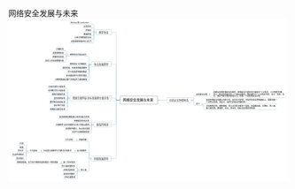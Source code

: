 <div id="main-area">
      <div id="content-info">
        <div id="content-info">
          <div id="title">网络安全发展与未来</div>
        </div>
      </div>
      <div id="main-content">
        <div id="svg-container"><svg xmlns:ev="http://www.w3.org/2001/xml-events" width="1986" viewBox="0 0 1986 1168" ed:vSpacing="30" xmlns="http://www.w3.org/2000/svg" ed:name="Page-1" preserveAspectRadio="xMinYMin meet" xmlns:xlink="http://www.w3.org/1999/xlink" ed:hSpacing="30" height="1168" xmlns:ed="http://www.edrawsoft.cn/xml/2017/SVGExtensions/" id="page1">
    <style type="text/css"><![CDATA[
g[ed\:togtopicid],g[ed\:hyperlink],g[ed\:comment],g[ed\:note] {cursor:pointer;}
svg text::selection,svg tspan::selection{background-color: #4285f4;color: #ffffff;fill: #ffffff;}
.st70 {fill:#000000;font-family:Open Sans;font-size:10pt}
.st69 {fill:#303030;font-family:Open Sans;font-size:13pt}
.st68 {fill:#4c4c4c;font-family:Open Sans;font-size:18pt;font-weight:bold}
]]></style>
    <defs>
        <linearGradient x1="0%" y2="100%" y1="0%" x2="0%" id="lg23">
            <stop offset="0" stop-color="#ffffff"/>
            <stop offset="0.25" stop-color="#f0f5f0"/>
            <stop offset="0.75" stop-color="#e1ebe1"/>
            <stop offset="1" stop-color="#c8d7c8"/>
        </linearGradient>
    </defs>
    <rect width="1986" x="0" height="1168" fill="#ffffff" y="0"/>
    <path d="M35.5,0L63.5,0C63.5,0,66.2,0,69.5,0L98.5,0" stroke-linecap="round" stroke-linejoin="round" stroke="#4486b1" ed:parentid="101" fill="none" id="103" transform="matrix(1,0,0,1,1028,584)" ed:tosuperid="102"/>
    <path d="M-13.5,15.9L3.7,15.9L3.7,-9.9C3.7,-13.2,6.4,-15.9,9.7,-15.9L13.5,-15.9" stroke-linecap="round" stroke-linejoin="round" stroke="#4486b1" ed:parentid="102" fill="none" id="105" transform="matrix(1,0,0,1,1315,568)" ed:tosuperid="104"/>
    <path d="M-13.5,-7.5L3.7,-7.5L3.7,1.5C3.7,4.8,6.4,7.5,9.7,7.5L13.5,7.5" stroke-linecap="round" stroke-linejoin="round" stroke="#4486b1" ed:parentid="104" fill="none" id="107" transform="matrix(1,0,0,1,1438,560)" ed:tosuperid="106"/>
    <path d="M3.7,-19.4L3.7,13.4C3.7,16.7,6.4,19.4,9.7,19.4L13.5,19.4" stroke-linecap="round" stroke-linejoin="round" stroke="#4486b1" ed:parentid="102" fill="none" id="109" transform="matrix(1,0,0,1,1315,603)" ed:tosuperid="108"/>
    <path d="M-13.5,6.8L3.7,6.8L3.7,-0.8C3.7,-4.1,6.4,-6.8,9.7,-6.8L13.5,-6.8" stroke-linecap="round" stroke-linejoin="round" stroke="#4486b1" ed:parentid="108" fill="none" id="111" transform="matrix(1,0,0,1,1386,616)" ed:tosuperid="110"/>
    <path d="M3.7,-14.3L3.7,8.3C3.7,11.6,6.4,14.3,9.7,14.3L13.5,14.3" stroke-linecap="round" stroke-linejoin="round" stroke="#4486b1" ed:parentid="108" fill="none" id="113" transform="matrix(1,0,0,1,1386,637)" ed:tosuperid="112"/>
    <path d="M-35.5,-208.8L-63.5,-208.8L-63.5,202.8C-63.5,206.1,-66.2,208.8,-69.5,208.8L-98.5,208.8" stroke-linecap="round" stroke-linejoin="round" stroke="#4486b1" ed:parentid="101" fill="none" id="115" transform="matrix(1,0,0,1,831,793)" ed:tosuperid="114"/>
    <path d="M13.5,62.4L-3.7,62.4L-3.7,-56.4C-3.7,-59.7,-6.4,-62.4,-9.7,-62.4L-13.5,-62.4" stroke-linecap="round" stroke-linejoin="round" stroke="#4486b1" ed:parentid="114" fill="none" id="117" transform="matrix(1,0,0,1,578,939)" ed:tosuperid="116"/>
    <path d="M13.5,0L-3.7,0C-3.7,0,-6.4,0,-9.7,0L-13.5,0" stroke-linecap="round" stroke-linejoin="round" stroke="#4486b1" ed:parentid="116" fill="none" id="119" transform="matrix(1,0,0,1,481,877)" ed:tosuperid="118"/>
    <path d="M-3.7,21.9L-3.7,-15.9C-3.7,-19.2,-6.4,-21.9,-9.7,-21.9L-13.5,-21.9" stroke-linecap="round" stroke-linejoin="round" stroke="#4486b1" ed:parentid="114" fill="none" id="121" transform="matrix(1,0,0,1,578,979)" ed:tosuperid="120"/>
    <path d="M13.5,0L-3.7,0C-3.7,0,-6.4,0,-9.7,0L-13.5,0" stroke-linecap="round" stroke-linejoin="round" stroke="#4486b1" ed:parentid="120" fill="none" id="123" transform="matrix(1,0,0,1,468,958)" ed:tosuperid="122"/>
    <path d="M13.5,0L-3.7,0C-3.7,0,-6.4,0,-9.7,0L-13.5,0" stroke-linecap="round" stroke-linejoin="round" stroke="#4486b1" ed:parentid="122" fill="none" id="125" transform="matrix(1,0,0,1,228,958)" ed:tosuperid="124"/>
    <path d="M13.5,27L-3.7,27L-3.7,-21C-3.7,-24.3,-6.4,-27,-9.7,-27L-13.5,-27" stroke-linecap="round" stroke-linejoin="round" stroke="#4486b1" ed:parentid="124" fill="none" id="127" transform="matrix(1,0,0,1,131,931)" ed:tosuperid="126"/>
    <path d="M-3.7,13.5L-3.7,-7.5C-3.7,-10.8,-6.4,-13.5,-9.7,-13.5L-13.5,-13.5" stroke-linecap="round" stroke-linejoin="round" stroke="#4486b1" ed:parentid="124" fill="none" id="129" transform="matrix(1,0,0,1,131,944)" ed:tosuperid="128"/>
    <path d="M-3.7,0C-3.7,0,-6.4,0,-9.7,0L-13.5,0" stroke-linecap="round" stroke-linejoin="round" stroke="#4486b1" ed:parentid="124" fill="none" id="131" transform="matrix(1,0,0,1,131,958)" ed:tosuperid="130"/>
    <path d="M-3.7,-13.5L-3.7,7.5C-3.7,10.8,-6.4,13.5,-9.7,13.5L-13.5,13.5" stroke-linecap="round" stroke-linejoin="round" stroke="#4486b1" ed:parentid="124" fill="none" id="133" transform="matrix(1,0,0,1,131,971)" ed:tosuperid="132"/>
    <path d="M-3.7,-27L-3.7,21C-3.7,24.3,-6.4,27,-9.7,27L-13.5,27" stroke-linecap="round" stroke-linejoin="round" stroke="#4486b1" ed:parentid="124" fill="none" id="135" transform="matrix(1,0,0,1,131,985)" ed:tosuperid="134"/>
    <path d="M-3.7,-45.6L-3.7,39.6C-3.7,42.9,-6.4,45.6,-9.7,45.6L-13.5,45.6" stroke-linecap="round" stroke-linejoin="round" stroke="#4486b1" ed:parentid="114" fill="none" id="137" transform="matrix(1,0,0,1,578,1047)" ed:tosuperid="136"/>
    <path d="M13.5,27L-3.7,27L-3.7,-21C-3.7,-24.3,-6.4,-27,-9.7,-27L-13.5,-27" stroke-linecap="round" stroke-linejoin="round" stroke="#4486b1" ed:parentid="136" fill="none" id="139" transform="matrix(1,0,0,1,494,1066)" ed:tosuperid="138"/>
    <path d="M13.5,0L-3.7,0C-3.7,0,-6.4,0,-9.7,0L-13.5,0" stroke-linecap="round" stroke-linejoin="round" stroke="#4486b1" ed:parentid="138" fill="none" id="141" transform="matrix(1,0,0,1,370,1039)" ed:tosuperid="140"/>
    <path d="M-3.7,13.5L-3.7,-7.5C-3.7,-10.8,-6.4,-13.5,-9.7,-13.5L-13.5,-13.5" stroke-linecap="round" stroke-linejoin="round" stroke="#4486b1" ed:parentid="136" fill="none" id="143" transform="matrix(1,0,0,1,494,1079)" ed:tosuperid="142"/>
    <path d="M-3.7,0C-3.7,0,-6.4,0,-9.7,0L-13.5,0" stroke-linecap="round" stroke-linejoin="round" stroke="#4486b1" ed:parentid="136" fill="none" id="145" transform="matrix(1,0,0,1,494,1093)" ed:tosuperid="144"/>
    <path d="M-3.7,-13.5L-3.7,7.5C-3.7,10.8,-6.4,13.5,-9.7,13.5L-13.5,13.5" stroke-linecap="round" stroke-linejoin="round" stroke="#4486b1" ed:parentid="136" fill="none" id="147" transform="matrix(1,0,0,1,494,1106)" ed:tosuperid="146"/>
    <path d="M-3.7,-27L-3.7,21C-3.7,24.3,-6.4,27,-9.7,27L-13.5,27" stroke-linecap="round" stroke-linejoin="round" stroke="#4486b1" ed:parentid="136" fill="none" id="149" transform="matrix(1,0,0,1,494,1120)" ed:tosuperid="148"/>
    <path d="M-35.5,-87.5L-63.5,-87.5L-63.5,81.5C-63.5,84.8,-66.2,87.5,-69.5,87.5L-98.5,87.5" stroke-linecap="round" stroke-linejoin="round" stroke="#4486b1" ed:parentid="101" fill="none" id="151" transform="matrix(1,0,0,1,831,671)" ed:tosuperid="150"/>
    <path d="M13.5,21.9L-3.7,21.9L-3.7,-15.9C-3.7,-19.2,-6.4,-21.9,-9.7,-21.9L-13.5,-21.9" stroke-linecap="round" stroke-linejoin="round" stroke="#4486b1" ed:parentid="150" fill="none" id="153" transform="matrix(1,0,0,1,595,737)" ed:tosuperid="152"/>
    <path d="M-3.7,8.4L-3.7,-2.4C-3.7,-5.7,-6.4,-8.4,-9.7,-8.4L-13.5,-8.4" stroke-linecap="round" stroke-linejoin="round" stroke="#4486b1" ed:parentid="150" fill="none" id="155" transform="matrix(1,0,0,1,595,750)" ed:tosuperid="154"/>
    <path d="M-3.7,-5.1L-3.7,-0.9C-3.7,2.4,-6.4,5.1,-9.7,5.1L-13.5,5.1" stroke-linecap="round" stroke-linejoin="round" stroke="#4486b1" ed:parentid="150" fill="none" id="157" transform="matrix(1,0,0,1,595,764)" ed:tosuperid="156"/>
    <path d="M-3.7,-18.6L-3.7,12.6C-3.7,15.9,-6.4,18.6,-9.7,18.6L-13.5,18.6" stroke-linecap="round" stroke-linejoin="round" stroke="#4486b1" ed:parentid="150" fill="none" id="159" transform="matrix(1,0,0,1,595,777)" ed:tosuperid="158"/>
    <path d="M-3.7,-32.1L-3.7,26.1C-3.7,29.4,-6.4,32.1,-9.7,32.1L-13.5,32.1" stroke-linecap="round" stroke-linejoin="round" stroke="#4486b1" ed:parentid="150" fill="none" id="161" transform="matrix(1,0,0,1,595,791)" ed:tosuperid="160"/>
    <path d="M-35.5,6.8L-63.5,6.8L-63.5,-0.8C-63.5,-4.1,-66.2,-6.8,-69.5,-6.8L-98.5,-6.8" stroke-linecap="round" stroke-linejoin="round" stroke="#4486b1" ed:parentid="101" fill="none" id="163" transform="matrix(1,0,0,1,831,577)" ed:tosuperid="162"/>
    <path d="M13.5,35.4L-3.7,35.4L-3.7,-29.4C-3.7,-32.7,-6.4,-35.4,-9.7,-35.4L-13.5,-35.4" stroke-linecap="round" stroke-linejoin="round" stroke="#4486b1" ed:parentid="162" fill="none" id="165" transform="matrix(1,0,0,1,425,535)" ed:tosuperid="164"/>
    <path d="M-3.7,21.9L-3.7,-15.9C-3.7,-19.2,-6.4,-21.9,-9.7,-21.9L-13.5,-21.9" stroke-linecap="round" stroke-linejoin="round" stroke="#4486b1" ed:parentid="162" fill="none" id="167" transform="matrix(1,0,0,1,425,548)" ed:tosuperid="166"/>
    <path d="M-3.7,8.4L-3.7,-2.4C-3.7,-5.7,-6.4,-8.4,-9.7,-8.4L-13.5,-8.4" stroke-linecap="round" stroke-linejoin="round" stroke="#4486b1" ed:parentid="162" fill="none" id="169" transform="matrix(1,0,0,1,425,562)" ed:tosuperid="168"/>
    <path d="M-3.7,-5.1L-3.7,-0.9C-3.7,2.4,-6.4,5.1,-9.7,5.1L-13.5,5.1" stroke-linecap="round" stroke-linejoin="round" stroke="#4486b1" ed:parentid="162" fill="none" id="171" transform="matrix(1,0,0,1,425,575)" ed:tosuperid="170"/>
    <path d="M-3.7,-18.6L-3.7,12.6C-3.7,15.9,-6.4,18.6,-9.7,18.6L-13.5,18.6" stroke-linecap="round" stroke-linejoin="round" stroke="#4486b1" ed:parentid="162" fill="none" id="173" transform="matrix(1,0,0,1,425,589)" ed:tosuperid="172"/>
    <path d="M-3.7,-32.1L-3.7,26.1C-3.7,29.4,-6.4,32.1,-9.7,32.1L-13.5,32.1" stroke-linecap="round" stroke-linejoin="round" stroke="#4486b1" ed:parentid="162" fill="none" id="175" transform="matrix(1,0,0,1,425,602)" ed:tosuperid="174"/>
    <path d="M-3.7,-45.6L-3.7,39.6C-3.7,42.9,-6.4,45.6,-9.7,45.6L-13.5,45.6" stroke-linecap="round" stroke-linejoin="round" stroke="#4486b1" ed:parentid="162" fill="none" id="177" transform="matrix(1,0,0,1,425,616)" ed:tosuperid="176"/>
    <path d="M-35.5,128L-63.5,128L-63.5,-122C-63.5,-125.3,-66.2,-128,-69.5,-128L-98.5,-128" stroke-linecap="round" stroke-linejoin="round" stroke="#4486b1" ed:parentid="101" fill="none" id="179" transform="matrix(1,0,0,1,831,456)" ed:tosuperid="178"/>
    <path d="M13.5,28.6L-3.7,28.6L-3.7,-22.6C-3.7,-25.9,-6.4,-28.6,-9.7,-28.6L-13.5,-28.6" stroke-linecap="round" stroke-linejoin="round" stroke="#4486b1" ed:parentid="178" fill="none" id="181" transform="matrix(1,0,0,1,578,299)" ed:tosuperid="180"/>
    <path d="M13.5,20.3L-3.7,20.3L-3.7,-14.3C-3.7,-17.6,-6.4,-20.3,-9.7,-20.3L-13.5,-20.3" stroke-linecap="round" stroke-linejoin="round" stroke="#4486b1" ed:parentid="180" fill="none" id="183" transform="matrix(1,0,0,1,416,250)" ed:tosuperid="182"/>
    <path d="M-3.7,6.8L-3.7,-0.8C-3.7,-4.1,-6.4,-6.8,-9.7,-6.8L-13.5,-6.8" stroke-linecap="round" stroke-linejoin="round" stroke="#4486b1" ed:parentid="180" fill="none" id="185" transform="matrix(1,0,0,1,416,264)" ed:tosuperid="184"/>
    <path d="M-3.7,-6.8L-3.7,0.8C-3.7,4.1,-6.4,6.8,-9.7,6.8L-13.5,6.8" stroke-linecap="round" stroke-linejoin="round" stroke="#4486b1" ed:parentid="180" fill="none" id="187" transform="matrix(1,0,0,1,416,277)" ed:tosuperid="186"/>
    <path d="M-3.7,-20.3L-3.7,14.3C-3.7,17.6,-6.4,20.3,-9.7,20.3L-13.5,20.3" stroke-linecap="round" stroke-linejoin="round" stroke="#4486b1" ed:parentid="180" fill="none" id="189" transform="matrix(1,0,0,1,416,291)" ed:tosuperid="188"/>
    <path d="M-3.7,-5.1L-3.7,-0.9C-3.7,2.4,-6.4,5.1,-9.7,5.1L-13.5,5.1" stroke-linecap="round" stroke-linejoin="round" stroke="#4486b1" ed:parentid="178" fill="none" id="191" transform="matrix(1,0,0,1,578,333)" ed:tosuperid="190"/>
    <path d="M-3.7,-18.6L-3.7,12.6C-3.7,15.9,-6.4,18.6,-9.7,18.6L-13.5,18.6" stroke-linecap="round" stroke-linejoin="round" stroke="#4486b1" ed:parentid="178" fill="none" id="193" transform="matrix(1,0,0,1,578,346)" ed:tosuperid="192"/>
    <path d="M-3.7,-32.1L-3.7,26.1C-3.7,29.4,-6.4,32.1,-9.7,32.1L-13.5,32.1" stroke-linecap="round" stroke-linejoin="round" stroke="#4486b1" ed:parentid="178" fill="none" id="195" transform="matrix(1,0,0,1,578,360)" ed:tosuperid="194"/>
    <path d="M-3.7,-45.6L-3.7,39.6C-3.7,42.9,-6.4,45.6,-9.7,45.6L-13.5,45.6" stroke-linecap="round" stroke-linejoin="round" stroke="#4486b1" ed:parentid="178" fill="none" id="197" transform="matrix(1,0,0,1,578,373)" ed:tosuperid="196"/>
    <path d="M-3.7,-59.1L-3.7,53.1C-3.7,56.4,-6.4,59.1,-9.7,59.1L-13.5,59.1" stroke-linecap="round" stroke-linejoin="round" stroke="#4486b1" ed:parentid="178" fill="none" id="199" transform="matrix(1,0,0,1,578,387)" ed:tosuperid="198"/>
    <path d="M-35.5,242.5L-63.5,242.5L-63.5,-236.5C-63.5,-239.8,-66.2,-242.5,-69.5,-242.5L-98.5,-242.5" stroke-linecap="round" stroke-linejoin="round" stroke="#4486b1" ed:parentid="101" fill="none" id="201" transform="matrix(1,0,0,1,831,341)" ed:tosuperid="200"/>
    <path d="M13.5,28.6L-3.7,28.6L-3.7,-22.6C-3.7,-25.9,-6.4,-28.6,-9.7,-28.6L-13.5,-28.6" stroke-linecap="round" stroke-linejoin="round" stroke="#4486b1" ed:parentid="200" fill="none" id="203" transform="matrix(1,0,0,1,612,70)" ed:tosuperid="202"/>
    <path d="M-3.7,15.1L-3.7,-9.1C-3.7,-12.4,-6.4,-15.1,-9.7,-15.1L-13.5,-15.1" stroke-linecap="round" stroke-linejoin="round" stroke="#4486b1" ed:parentid="200" fill="none" id="205" transform="matrix(1,0,0,1,612,84)" ed:tosuperid="204"/>
    <path d="M-3.7,1.6C-3.7,-0.2,-6.4,-1.6,-9.7,-1.6L-13.5,-1.6" stroke-linecap="round" stroke-linejoin="round" stroke="#4486b1" ed:parentid="200" fill="none" id="207" transform="matrix(1,0,0,1,612,97)" ed:tosuperid="206"/>
    <path d="M-3.7,-11.9L-3.7,5.9C-3.7,9.2,-6.4,11.9,-9.7,11.9L-13.5,11.9" stroke-linecap="round" stroke-linejoin="round" stroke="#4486b1" ed:parentid="200" fill="none" id="209" transform="matrix(1,0,0,1,612,111)" ed:tosuperid="208"/>
    <path d="M-3.7,-25.4L-3.7,19.4C-3.7,22.7,-6.4,25.4,-9.7,25.4L-13.5,25.4" stroke-linecap="round" stroke-linejoin="round" stroke="#4486b1" ed:parentid="200" fill="none" id="211" transform="matrix(1,0,0,1,612,124)" ed:tosuperid="210"/>
    <path d="M-3.7,-38.9L-3.7,32.9C-3.7,36.2,-6.4,38.9,-9.7,38.9L-13.5,38.9" stroke-linecap="round" stroke-linejoin="round" stroke="#4486b1" ed:parentid="200" fill="none" id="213" transform="matrix(1,0,0,1,612,138)" ed:tosuperid="212"/>
    <g ed:height="57" ed:topictype="mainidea" ed:layout="map" id="101" transform="matrix(1,0,0,1,795,555)" ed:width="268">
        <path d="M4,0L264,0C266.2,0,268,1.8,268,4L268,53C268,55.2,266.2,57,264,57L4,57C1.8,57,0,55.2,0,53L0,4C0,1.8,1.8,0,4,0z" stroke-linejoin="round" stroke="#000000" fill="#ffffff"/>
        <text class="st68">
            <tspan x="20" style="white-space:pre" y="37.8">网络安全发展与未来</tspan>
        </text>
    </g>
    <g ed:height="35" ed:layout="rightmap" ed:parentid="101" id="102" transform="matrix(1,0,0,1,1126,566)" ed:width="175">
        <path d="M4,0L171,0C173.2,0,175,1.8,175,4L175,31C175,33.2,173.2,35,171,35L4,35C1.8,35,0,33.2,0,31L0,4C0,1.8,1.8,0,4,0z" stroke-linejoin="round" stroke="#4486b1" fill="#ffffff"/>
        <text class="st69">
            <tspan x="18" style="white-space:pre" y="23.8">动态安全防御体系</tspan>
        </text>
    </g>
    <g ed:height="20.5" ed:layout="rightmap" ed:parentid="102" id="104" transform="matrix(1,0,0,1,1328,532)" ed:width="96">
        <path d="M0,20.5L96,20.5" stroke-linejoin="round" stroke="#4486b1" fill="none"/>
        <text class="st70">
            <tspan x="8" style="white-space:pre" y="14.4">动态安全过程</tspan>
        </text>
    </g>
    <g ed:height="50.5" ed:layout="rightmap" ed:parentid="104" id="106" transform="matrix(1,0,0,1,1451,517)" ed:width="514">
        <path d="M0,50.5L514,50.5" stroke-linejoin="round" stroke="#4486b1" fill="none"/>
        <text class="st70">
            <tspan x="8" style="white-space:pre" y="14.4">构建自身的防御体系机制时，网络安全不能仅仅只停留在“三分技术，七分管理”的概</tspan>
            <tspan x="8" style="white-space:pre" y="29.4">念上，安全不应该作为一个目标去看待，而应该作为一个过程去考虑、设计、实现、执</tspan>
            <tspan x="8" style="white-space:pre" y="44.5">行。通过不断完善的管理行为，形成一个动态的安全过程</tspan>
        </text>
    </g>
    <g ed:height="20.5" ed:layout="rightmap" ed:parentid="102" id="108" transform="matrix(1,0,0,1,1328,602)" ed:width="44">
        <path d="M0,20.5L44,20.5" stroke-linejoin="round" stroke="#4486b1" fill="none"/>
        <text class="st70">
            <tspan x="8" style="white-space:pre" y="14.4">定义</tspan>
        </text>
    </g>
    <g ed:height="35.5" ed:layout="rightmap" ed:parentid="108" id="110" transform="matrix(1,0,0,1,1399,574)" ed:width="514">
        <path d="M0,35.5L514,35.5" stroke-linejoin="round" stroke="#4486b1" fill="none"/>
        <text class="st70">
            <tspan x="8" style="white-space:pre" y="14.4">容易忽略安全构建之间的关系，因为在可定制，可操作的安全策略基础上，需要构建一</tspan>
            <tspan x="8" style="white-space:pre" y="29.4">个具有全局观、多层次、组件化的安全防御体系</tspan>
        </text>
    </g>
    <g ed:height="35.5" ed:layout="rightmap" ed:parentid="108" id="112" transform="matrix(1,0,0,1,1399,616)" ed:width="514">
        <path d="M0,35.5L514,35.5" stroke-linejoin="round" stroke="#4486b1" fill="none"/>
        <text class="st70">
            <tspan x="8" style="white-space:pre" y="14.4">涉及网络边界、网络基础、核心业务和桌面多个层面，涵盖路由器，交换机，防火墙，</tspan>
            <tspan x="8" style="white-space:pre" y="29.4">接入服务器，数据库，DNS，WWW，MAIL及其他应用系统</tspan>
        </text>
    </g>
    <g ed:height="35" ed:layout="leftmap" ed:parentid="101" id="114" transform="matrix(1,0,0,1,591,984)" ed:width="141">
        <path d="M4,0L137,0C139.2,0,141,1.8,141,4L141,31C141,33.2,139.2,35,137,35L4,35C1.8,35,0,33.2,0,31L0,4C0,1.8,1.8,0,4,0z" stroke-linejoin="round" stroke="#4486b1" fill="#ffffff"/>
        <text class="st69">
            <tspan x="18" style="white-space:pre" y="23.8">防御发展趋势</tspan>
        </text>
    </g>
    <g ed:height="20.5" ed:layout="leftmap" ed:parentid="114" id="116" transform="matrix(1,0,0,1,494,856)" ed:width="70">
        <path d="M0,20.5L70,20.5" stroke-linejoin="round" stroke="#4486b1" fill="none"/>
        <text class="st70">
            <tspan x="8" style="white-space:pre" y="14.4">病毒防御</tspan>
        </text>
    </g>
    <g ed:height="20.5" ed:layout="leftmap" ed:parentid="116" id="118" transform="matrix(1,0,0,1,397,856)" ed:width="70">
        <path d="M0,20.5L70,20.5" stroke-linejoin="round" stroke="#4486b1" fill="none"/>
        <text class="st70">
            <tspan x="8" style="white-space:pre" y="14.4">行为识别</tspan>
        </text>
    </g>
    <g ed:height="20.5" ed:layout="leftmap" ed:parentid="114" id="120" transform="matrix(1,0,0,1,481,937)" ed:width="83">
        <path d="M0,20.5L83,20.5" stroke-linejoin="round" stroke="#4486b1" fill="none"/>
        <text class="st70">
            <tspan x="8" style="white-space:pre" y="14.4">反垃圾邮件</tspan>
        </text>
    </g>
    <g ed:height="20.5" ed:layout="leftmap" ed:parentid="120" id="122" transform="matrix(1,0,0,1,241,937)" ed:width="213">
        <path d="M0,20.5L213,20.5" stroke-linejoin="round" stroke="#4486b1" fill="none"/>
        <text class="st70">
            <tspan x="8" style="white-space:pre" y="14.4">主动型垃圾邮件行为模式识别技术</tspan>
        </text>
    </g>
    <g ed:height="20.5" ed:layout="leftmap" ed:parentid="122" id="124" transform="matrix(1,0,0,1,144,937)" ed:width="70">
        <path d="M0,20.5L70,20.5" stroke-linejoin="round" stroke="#4486b1" fill="none"/>
        <text class="st70">
            <tspan x="8" style="white-space:pre" y="14.4">行为要素</tspan>
        </text>
    </g>
    <g ed:height="20.5" ed:layout="leftmap" ed:parentid="124" id="126" transform="matrix(1,0,0,1,73,883)" ed:width="44">
        <path d="M0,20.5L44,20.5" stroke-linejoin="round" stroke="#4486b1" fill="none"/>
        <text class="st70">
            <tspan x="8" style="white-space:pre" y="14.4">时间</tspan>
        </text>
    </g>
    <g ed:height="20.5" ed:layout="leftmap" ed:parentid="124" id="128" transform="matrix(1,0,0,1,73,910)" ed:width="44">
        <path d="M0,20.5L44,20.5" stroke-linejoin="round" stroke="#4486b1" fill="none"/>
        <text class="st70">
            <tspan x="8" style="white-space:pre" y="14.4">频度</tspan>
        </text>
    </g>
    <g ed:height="20.5" ed:layout="leftmap" ed:parentid="124" id="130" transform="matrix(1,0,0,1,59,937)" ed:width="58">
        <path d="M0,20.5L58,20.5" stroke-linejoin="round" stroke="#4486b1" fill="none"/>
        <text class="st70">
            <tspan x="8" style="white-space:pre" y="14.4">发送IP</tspan>
        </text>
    </g>
    <g ed:height="20.5" ed:layout="leftmap" ed:parentid="124" id="132" transform="matrix(1,0,0,1,21,964)" ed:width="96">
        <path d="M0,20.5L96,20.5" stroke-linejoin="round" stroke="#4486b1" fill="none"/>
        <text class="st70">
            <tspan x="8" style="white-space:pre" y="14.4">协议声明特征</tspan>
        </text>
    </g>
    <g ed:height="20.5" ed:layout="leftmap" ed:parentid="124" id="134" transform="matrix(1,0,0,1,47,991)" ed:width="70">
        <path d="M0,20.5L70,20.5" stroke-linejoin="round" stroke="#4486b1" fill="none"/>
        <text class="st70">
            <tspan x="8" style="white-space:pre" y="14.4">发送指纹</tspan>
        </text>
    </g>
    <g ed:height="20.5" ed:layout="leftmap" ed:parentid="114" id="136" transform="matrix(1,0,0,1,507,1072)" ed:width="57">
        <path d="M0,20.5L57,20.5" stroke-linejoin="round" stroke="#4486b1" fill="none"/>
        <text class="st70">
            <tspan x="8" style="white-space:pre" y="14.4">防火墙</tspan>
        </text>
    </g>
    <g ed:height="20.5" ed:layout="leftmap" ed:parentid="136" id="138" transform="matrix(1,0,0,1,383,1018)" ed:width="97">
        <path d="M0,20.5L97,20.5" stroke-linejoin="round" stroke="#4486b1" fill="none"/>
        <text class="st70">
            <tspan x="8" style="white-space:pre" y="14.4">新一代NP技术</tspan>
        </text>
    </g>
    <g ed:height="20.5" ed:layout="leftmap" ed:parentid="138" id="140" transform="matrix(1,0,0,1,52,1018)" ed:width="304">
        <path d="M0,20.5L304,20.5" stroke-linejoin="round" stroke="#4486b1" fill="none"/>
        <text class="st70">
            <tspan x="8" style="white-space:pre" y="14.4">网络处理器，专门用于网络封装处理的一种处理器</tspan>
        </text>
    </g>
    <g ed:height="20.5" ed:layout="leftmap" ed:parentid="136" id="142" transform="matrix(1,0,0,1,371,1045)" ed:width="109">
        <path d="M0,20.5L109,20.5" stroke-linejoin="round" stroke="#4486b1" fill="none"/>
        <text class="st70">
            <tspan x="8" style="white-space:pre" y="14.4">防火墙深度检测</tspan>
        </text>
    </g>
    <g ed:height="20.5" ed:layout="leftmap" ed:parentid="136" id="144" transform="matrix(1,0,0,1,384,1072)" ed:width="96">
        <path d="M0,20.5L96,20.5" stroke-linejoin="round" stroke="#4486b1" fill="none"/>
        <text class="st70">
            <tspan x="8" style="white-space:pre" y="14.4">应用状态检测</tspan>
        </text>
    </g>
    <g ed:height="20.5" ed:layout="leftmap" ed:parentid="136" id="146" transform="matrix(1,0,0,1,384,1099)" ed:width="96">
        <path d="M0,20.5L96,20.5" stroke-linejoin="round" stroke="#4486b1" fill="none"/>
        <text class="st70">
            <tspan x="8" style="white-space:pre" y="14.4">安全技术融合</tspan>
        </text>
    </g>
    <g ed:height="20.5" ed:layout="leftmap" ed:parentid="136" id="148" transform="matrix(1,0,0,1,389,1126)" ed:width="91">
        <path d="M0,20.5L91,20.5" stroke-linejoin="round" stroke="#4486b1" fill="none"/>
        <text class="st70">
            <tspan x="8" style="white-space:pre" y="14.4">VPN功能集成</tspan>
        </text>
    </g>
    <g ed:height="35" ed:layout="leftmap" ed:parentid="101" id="150" transform="matrix(1,0,0,1,608,741)" ed:width="124">
        <path d="M4,0L120,0C122.2,0,124,1.8,124,4L124,31C124,33.2,122.2,35,120,35L4,35C1.8,35,0,33.2,0,31L0,4C0,1.8,1.8,0,4,0z" stroke-linejoin="round" stroke="#4486b1" fill="#ffffff"/>
        <text class="st69">
            <tspan x="18" style="white-space:pre" y="23.8">面临的挑战</tspan>
        </text>
    </g>
    <g ed:height="20.5" ed:layout="leftmap" ed:parentid="150" id="152" transform="matrix(1,0,0,1,355,695)" ed:width="226">
        <path d="M0,20.5L226,20.5" stroke-linejoin="round" stroke="#4486b1" fill="none"/>
        <text class="st70">
            <tspan x="8" style="white-space:pre" y="14.4">更多网络犯罪直接以经济利益为目的</tspan>
        </text>
    </g>
    <g ed:height="20.5" ed:layout="leftmap" ed:parentid="150" id="154" transform="matrix(1,0,0,1,459,722)" ed:width="122">
        <path d="M0,20.5L122,20.5" stroke-linejoin="round" stroke="#4486b1" fill="none"/>
        <text class="st70">
            <tspan x="8" style="white-space:pre" y="14.4">拒绝服务供给泛滥</tspan>
        </text>
    </g>
    <g ed:height="20.5" ed:layout="leftmap" ed:parentid="150" id="156" transform="matrix(1,0,0,1,329,749)" ed:width="252">
        <path d="M0,20.5L252,20.5" stroke-linejoin="round" stroke="#4486b1" fill="none"/>
        <text class="st70">
            <tspan x="8" style="white-space:pre" y="14.4">垃圾邮件与反垃圾邮件之间斗争愈演愈烈</tspan>
        </text>
    </g>
    <g ed:height="20.5" ed:layout="leftmap" ed:parentid="150" id="158" transform="matrix(1,0,0,1,399,776)" ed:width="182">
        <path d="M0,20.5L182,20.5" stroke-linejoin="round" stroke="#4486b1" fill="none"/>
        <text class="st70">
            <tspan x="8" style="white-space:pre" y="14.4">恶意软件横行，Web攻击频发</tspan>
        </text>
    </g>
    <g ed:height="20.5" ed:layout="leftmap" ed:parentid="150" id="160" transform="matrix(1,0,0,1,445,803)" ed:width="136">
        <path d="M0,20.5L136,20.5" stroke-linejoin="round" stroke="#4486b1" fill="none"/>
        <text class="st70">
            <tspan x="8" style="white-space:pre" y="14.4">对非PC设备威胁增加</tspan>
        </text>
    </g>
    <g ed:height="35" ed:layout="leftmap" ed:parentid="101" id="162" transform="matrix(1,0,0,1,438,553)" ed:width="294">
        <path d="M4,0L290,0C292.2,0,294,1.8,294,4L294,31C294,33.2,292.2,35,290,35L4,35C1.8,35,0,33.2,0,31L0,4C0,1.8,1.8,0,4,0z" stroke-linejoin="round" stroke="#4486b1" fill="#ffffff"/>
        <text class="st69">
            <tspan x="18" style="white-space:pre" y="23.8">我国互联网安全标准课题主要涉及</tspan>
        </text>
    </g>
    <g ed:height="20.5" ed:layout="leftmap" ed:parentid="162" id="164" transform="matrix(1,0,0,1,276,479)" ed:width="135">
        <path d="M0,20.5L135,20.5" stroke-linejoin="round" stroke="#4486b1" fill="none"/>
        <text class="st70">
            <tspan x="8" style="white-space:pre" y="14.4">分组过滤防火墙标准</tspan>
        </text>
    </g>
    <g ed:height="20.5" ed:layout="leftmap" ed:parentid="162" id="166" transform="matrix(1,0,0,1,276,506)" ed:width="135">
        <path d="M0,20.5L135,20.5" stroke-linejoin="round" stroke="#4486b1" fill="none"/>
        <text class="st70">
            <tspan x="8" style="white-space:pre" y="14.4">应用网关防火墙标准</tspan>
        </text>
    </g>
    <g ed:height="20.5" ed:layout="leftmap" ed:parentid="162" id="168" transform="matrix(1,0,0,1,302,533)" ed:width="109">
        <path d="M0,20.5L109,20.5" stroke-linejoin="round" stroke="#4486b1" fill="none"/>
        <text class="st70">
            <tspan x="8" style="white-space:pre" y="14.4">网络代理服务器</tspan>
        </text>
    </g>
    <g ed:height="20.5" ed:layout="leftmap" ed:parentid="162" id="170" transform="matrix(1,0,0,1,315,560)" ed:width="96">
        <path d="M0,20.5L96,20.5" stroke-linejoin="round" stroke="#4486b1" fill="none"/>
        <text class="st70">
            <tspan x="8" style="white-space:pre" y="14.4">鉴别机制标准</tspan>
        </text>
    </g>
    <g ed:height="20.5" ed:layout="leftmap" ed:parentid="162" id="172" transform="matrix(1,0,0,1,289,587)" ed:width="122">
        <path d="M0,20.5L122,20.5" stroke-linejoin="round" stroke="#4486b1" fill="none"/>
        <text class="st70">
            <tspan x="8" style="white-space:pre" y="14.4">数字签名机制标准</tspan>
        </text>
    </g>
    <g ed:height="20.5" ed:layout="leftmap" ed:parentid="162" id="174" transform="matrix(1,0,0,1,315,614)" ed:width="96">
        <path d="M0,20.5L96,20.5" stroke-linejoin="round" stroke="#4486b1" fill="none"/>
        <text class="st70">
            <tspan x="8" style="white-space:pre" y="14.4">安全电子交易</tspan>
        </text>
    </g>
    <g ed:height="20.5" ed:layout="leftmap" ed:parentid="162" id="176" transform="matrix(1,0,0,1,289,641)" ed:width="122">
        <path d="M0,20.5L122,20.5" stroke-linejoin="round" stroke="#4486b1" fill="none"/>
        <text class="st70">
            <tspan x="8" style="white-space:pre" y="14.4">网络安全服务标准</tspan>
        </text>
    </g>
    <g ed:height="35" ed:layout="leftmap" ed:parentid="101" id="178" transform="matrix(1,0,0,1,591,310)" ed:width="141">
        <path d="M4,0L137,0C139.2,0,141,1.8,141,4L141,31C141,33.2,139.2,35,137,35L4,35C1.8,35,0,33.2,0,31L0,4C0,1.8,1.8,0,4,0z" stroke-linejoin="round" stroke="#4486b1" fill="#ffffff"/>
        <text class="st69">
            <tspan x="18" style="white-space:pre" y="23.8">攻击发展趋势</tspan>
        </text>
    </g>
    <g ed:height="20.5" ed:layout="leftmap" ed:parentid="178" id="180" transform="matrix(1,0,0,1,429,250)" ed:width="135">
        <path d="M0,20.5L135,20.5" stroke-linejoin="round" stroke="#4486b1" fill="none"/>
        <text class="st70">
            <tspan x="8" style="white-space:pre" y="14.4">网络攻击阶段自动化</tspan>
        </text>
    </g>
    <g ed:height="20.5" ed:layout="leftmap" ed:parentid="180" id="182" transform="matrix(1,0,0,1,332,210)" ed:width="70">
        <path d="M0,20.5L70,20.5" stroke-linejoin="round" stroke="#4486b1" fill="none"/>
        <text class="st70">
            <tspan x="8" style="white-space:pre" y="14.4">扫描阶段</tspan>
        </text>
    </g>
    <g ed:height="20.5" ed:layout="leftmap" ed:parentid="180" id="184" transform="matrix(1,0,0,1,306,237)" ed:width="96">
        <path d="M0,20.5L96,20.5" stroke-linejoin="round" stroke="#4486b1" fill="none"/>
        <text class="st70">
            <tspan x="8" style="white-space:pre" y="14.4">渗透控制阶段</tspan>
        </text>
    </g>
    <g ed:height="20.5" ed:layout="leftmap" ed:parentid="180" id="186" transform="matrix(1,0,0,1,306,264)" ed:width="96">
        <path d="M0,20.5L96,20.5" stroke-linejoin="round" stroke="#4486b1" fill="none"/>
        <text class="st70">
            <tspan x="8" style="white-space:pre" y="14.4">传播攻击阶段</tspan>
        </text>
    </g>
    <g ed:height="20.5" ed:layout="leftmap" ed:parentid="180" id="188" transform="matrix(1,0,0,1,254,291)" ed:width="148">
        <path d="M0,20.5L148,20.5" stroke-linejoin="round" stroke="#4486b1" fill="none"/>
        <text class="st70">
            <tspan x="8" style="white-space:pre" y="14.4">攻击工具协调管理阶段</tspan>
        </text>
    </g>
    <g ed:height="20.5" ed:layout="leftmap" ed:parentid="178" id="190" transform="matrix(1,0,0,1,429,318)" ed:width="135">
        <path d="M0,20.5L135,20.5" stroke-linejoin="round" stroke="#4486b1" fill="none"/>
        <text class="st70">
            <tspan x="8" style="white-space:pre" y="14.4">网络攻击工具智能化</tspan>
        </text>
    </g>
    <g ed:height="20.5" ed:layout="leftmap" ed:parentid="178" id="192" transform="matrix(1,0,0,1,377,345)" ed:width="187">
        <path d="M0,20.5L187,20.5" stroke-linejoin="round" stroke="#4486b1" fill="none"/>
        <text class="st70">
            <tspan x="8" style="white-space:pre" y="14.4">漏洞发现、利用速率越来越快</tspan>
        </text>
    </g>
    <g ed:height="20.5" ed:layout="leftmap" ed:parentid="178" id="194" transform="matrix(1,0,0,1,416,372)" ed:width="148">
        <path d="M0,20.5L148,20.5" stroke-linejoin="round" stroke="#4486b1" fill="none"/>
        <text class="st70">
            <tspan x="8" style="white-space:pre" y="14.4">防火墙渗透率越来越高</tspan>
        </text>
    </g>
    <g ed:height="20.5" ed:layout="leftmap" ed:parentid="178" id="196" transform="matrix(1,0,0,1,403,399)" ed:width="161">
        <path d="M0,20.5L161,20.5" stroke-linejoin="round" stroke="#4486b1" fill="none"/>
        <text class="st70">
            <tspan x="8" style="white-space:pre" y="14.4">安全威胁的不对称性增加</tspan>
        </text>
    </g>
    <g ed:height="20.5" ed:layout="leftmap" ed:parentid="178" id="198" transform="matrix(1,0,0,1,325,426)" ed:width="239">
        <path d="M0,20.5L239,20.5" stroke-linejoin="round" stroke="#4486b1" fill="none"/>
        <text class="st70">
            <tspan x="8" style="white-space:pre" y="14.4">对网络基础设置产生的破坏力越来越强</tspan>
        </text>
    </g>
    <g ed:height="35" ed:layout="leftmap" ed:parentid="101" id="200" transform="matrix(1,0,0,1,625,81)" ed:width="107">
        <path d="M4,0L103,0C105.2,0,107,1.8,107,4L107,31C107,33.2,105.2,35,103,35L4,35C1.8,35,0,33.2,0,31L0,4C0,1.8,1.8,0,4,0z" stroke-linejoin="round" stroke="#4486b1" fill="#ffffff"/>
        <text class="st69">
            <tspan x="18" style="white-space:pre" y="23.8">典型攻击</tspan>
        </text>
    </g>
    <g ed:height="20.5" ed:layout="leftmap" ed:parentid="200" id="202" transform="matrix(1,0,0,1,434,21)" ed:width="164">
        <path d="M0,20.5L164,20.5" stroke-linejoin="round" stroke="#4486b1" fill="none"/>
        <text class="st70">
            <tspan x="8" style="white-space:pre" y="14.4">Melissa 和 LoveLetter</tspan>
        </text>
    </g>
    <g ed:height="20.5" ed:layout="leftmap" ed:parentid="200" id="204" transform="matrix(1,0,0,1,528,48)" ed:width="70">
        <path d="M0,20.5L70,20.5" stroke-linejoin="round" stroke="#4486b1" fill="none"/>
        <text class="st70">
            <tspan x="8" style="white-space:pre" y="14.4">红色代码</tspan>
        </text>
    </g>
    <g ed:height="20.5" ed:layout="leftmap" ed:parentid="200" id="206" transform="matrix(1,0,0,1,541,75)" ed:width="57">
        <path d="M0,20.5L57,20.5" stroke-linejoin="round" stroke="#4486b1" fill="none"/>
        <text class="st70">
            <tspan x="8" style="white-space:pre" y="14.4">尼姆达</tspan>
        </text>
    </g>
    <g ed:height="20.5" ed:layout="leftmap" ed:parentid="200" id="208" transform="matrix(1,0,0,1,528,102)" ed:width="70">
        <path d="M0,20.5L70,20.5" stroke-linejoin="round" stroke="#4486b1" fill="none"/>
        <text class="st70">
            <tspan x="8" style="white-space:pre" y="14.4">熊猫烧香</tspan>
        </text>
    </g>
    <g ed:height="20.5" ed:layout="leftmap" ed:parentid="200" id="210" transform="matrix(1,0,0,1,463,129)" ed:width="135">
        <path d="M0,20.5L135,20.5" stroke-linejoin="round" stroke="#4486b1" fill="none"/>
        <text class="st70">
            <tspan x="8" style="white-space:pre" y="14.4">分布式拒绝服务攻击</tspan>
        </text>
    </g>
    <g ed:height="20.5" ed:layout="leftmap" ed:parentid="200" id="212" transform="matrix(1,0,0,1,437,156)" ed:width="161">
        <path d="M0,20.5L161,20.5" stroke-linejoin="round" stroke="#4486b1" fill="none"/>
        <text class="st70">
            <tspan x="8" style="white-space:pre" y="14.4">远程控制特洛伊木马后门</tspan>
        </text>
    </g>
    <symbol id="plus">
        <path d="M11,6C11,8.8,8.8,11,6,11C3.2,11,1,8.8,1,6C1,3.2,3.2,1,6,1C8.8,1,11,3.2,11,6z" fill="url(#lg23)"/>
        <path d="M11,6C11,8.8,8.8,11,6,11C3.2,11,1,8.8,1,6C1,3.2,3.2,1,6,1C8.8,1,11,3.2,11,6zM3,6L9,6M6,3L6,9" stroke="#46a000" fill="none" stroke-width="0.7"/>
    </symbol>
    <symbol id="minus">
        <path d="M11,6C11,8.8,8.8,11,6,11C3.2,11,1,8.8,1,6C1,3.2,3.2,1,6,1C8.8,1,11,3.2,11,6z" fill="url(#lg23)"/>
        <path d="M11,6C11,8.8,8.8,11,6,11C3.2,11,1,8.8,1,6C1,3.2,3.2,1,6,1C8.8,1,11,3.2,11,6zM3,6L9,6" stroke="#46a000" fill="none" stroke-width="0.7"/>
    </symbol>
    <g ed:togtopicid="101" transform="translate(1064,578)">
        <use xlink:href="#minus"/>
    </g>
    <g ed:togtopicid="102" transform="translate(1302,578)">
        <use xlink:href="#minus"/>
    </g>
    <g ed:togtopicid="104" transform="translate(1425,536)">
        <use xlink:href="#minus"/>
    </g>
    <g ed:togtopicid="108" transform="translate(1373,606)">
        <use xlink:href="#minus"/>
    </g>
    <g ed:togtopicid="114" transform="translate(578,995)">
        <use xlink:href="#minus"/>
    </g>
    <g ed:togtopicid="116" transform="translate(481,860)">
        <use xlink:href="#minus"/>
    </g>
    <g ed:togtopicid="120" transform="translate(468,941)">
        <use xlink:href="#minus"/>
    </g>
    <g ed:togtopicid="122" transform="translate(228,941)">
        <use xlink:href="#minus"/>
    </g>
    <g ed:togtopicid="124" transform="translate(131,941)">
        <use xlink:href="#minus"/>
    </g>
    <g ed:togtopicid="136" transform="translate(494,1076)">
        <use xlink:href="#minus"/>
    </g>
    <g ed:togtopicid="138" transform="translate(370,1022)">
        <use xlink:href="#minus"/>
    </g>
    <g ed:togtopicid="150" transform="translate(595,753)">
        <use xlink:href="#minus"/>
    </g>
    <g ed:togtopicid="162" transform="translate(425,564)">
        <use xlink:href="#minus"/>
    </g>
    <g ed:togtopicid="178" transform="translate(578,322)">
        <use xlink:href="#minus"/>
    </g>
    <g ed:togtopicid="180" transform="translate(416,254)">
        <use xlink:href="#minus"/>
    </g>
    <g ed:togtopicid="200" transform="translate(612,93)">
        <use xlink:href="#minus"/>
    </g>
</svg>
</div>
      </div>
    </div>
  
